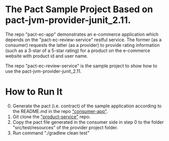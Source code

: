 # The Pact Sample Project Based on pact-jvm-provider-junit_2.11. 

The repo "pact-ec-app" demonstrates an e-commerce application which depends on the "pact-ec-review-service" restful service. The former (as a consumer) requests the latter (as a provider) to provide rating information (such as a 3-star of a 5-star rating) for a product on the e-commerce website with product id and user name.

The repo "pact-ec-review-service" is the sample project to show how to use the pact-jvm-provider-junit_2.11. 

# How to Run It

0. Generate the pact (i.e. contract) of the sample application according to the README.md in the repo ["consumer-app"](https://github.com/zonghui-ddd-spring-cloud/pact-consumer).
1. Git clone the ["product-service"](https://github.com/zonghui-ddd-spring-cloud/pact-producer) repo.
3. Copy the pact file generated in the consumer side in step 0 to the folder "src/test/resources" of the provider project folder.
4. Run command "./gradlew clean test"